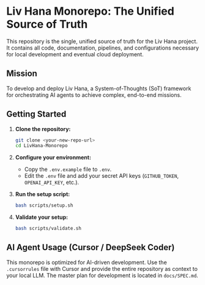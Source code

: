 # Liv Hana Monorepo: The Unified Source of Truth

This repository is the single, unified source of truth for the Liv Hana project. It contains all code, documentation, pipelines, and configurations necessary for local development and eventual cloud deployment.

## Mission

To develop and deploy Liv Hana, a System-of-Thoughts (SoT) framework for orchestrating AI agents to achieve complex, end-to-end missions.

## Getting Started

1. **Clone the repository:**

    ```bash
    git clone <your-new-repo-url>
    cd LivHana-Monorepo
    ```

2. **Configure your environment:**
    - Copy the `.env.example` file to `.env`.
    - Edit the `.env` file and add your secret API keys (`GITHUB_TOKEN`, `OPENAI_API_KEY`, etc.).
3. **Run the setup script:**

    ```bash
    bash scripts/setup.sh
    ```

4. **Validate your setup:**

    ```bash
    bash scripts/validate.sh
    ```

## AI Agent Usage (Cursor / DeepSeek Coder)

This monorepo is optimized for AI-driven development. Use the `.cursorrules` file with Cursor and provide the entire repository as context to your local LLM. The master plan for development is located in `docs/SPEC.md`.

<!-- Last verified: 2025-10-02 -->

<!-- Optimized: 2025-10-02 -->

<!-- Last updated: 2025-10-02 -->
